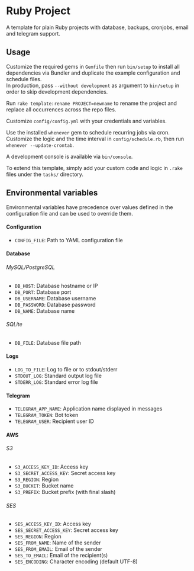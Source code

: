 # Ruby Project

A template for plain Ruby projects with database, backups, cronjobs, email and telegram support.

## Usage

Customize the required gems in `Gemfile` then run `bin/setup` to install all
dependencies via Bundler and duplicate the example configuration and schedule files.  
In production, pass `--without development` as argument to `bin/setup` in order
to skip development dependencies.

Run `rake template:rename PROJECT=newname` to rename the project and replace all
occurrences across the repo files.

Customize `config/config.yml` with your credentials and variables.

Use the installed `whenever` gem to schedule recurring jobs via cron.  
Customize the logic and the time interval in `config/schedule.rb`, then run
`whenever --update-crontab`.

A development console is available via `bin/console`.

To extend this template, simply add your custom code and logic in `.rake` files
under the `tasks/` directory.

## Environmental variables

Environmental variables have precedence over values defined in the configuration
file and can be used to override them.

#### Configuration
- `CONFIG_FILE`: Path to YAML configuration file

#### Database
###### MySQL/PostgreSQL
- `DB_HOST`: Database hostname or IP
- `DB_PORT`: Database port
- `DB_USERNAME`: Database username
- `DB_PASSWORD`: Database password
- `DB_NAME`: Database name

###### SQLite
- `DB_FILE`: Database file path

#### Logs
- `LOG_TO_FILE`: Log to file or to stdout/stderr
- `STDOUT_LOG`: Standard output log file
- `STDERR_LOG`: Standard error log file

#### Telegram
- `TELEGRAM_APP_NAME`: Application name displayed in messages
- `TELEGRAM_TOKEN`: Bot token
- `TELEGRAM_USER`: Recipient user ID

#### AWS
###### S3
- `S3_ACCESS_KEY_ID`: Access key
- `S3_SECRET_ACCESS_KEY`: Secret access key
- `S3_REGION`: Region
- `S3_BUCKET`: Bucket name
- `S3_PREFIX`: Bucket prefix (with final slash)

###### SES
- `SES_ACCESS_KEY_ID`: Access key
- `SES_SECRET_ACCESS_KEY`: Secret access key
- `SES_REGION`: Region
- `SES_FROM_NAME`: Name of the sender
- `SES_FROM_EMAIL`: Email of the sender
- `SES_TO_EMAIL`: Email of the recipient(s)
- `SES_ENCODING`: Character encoding (default UTF-8)

